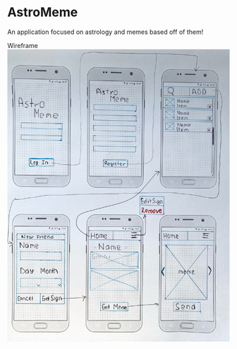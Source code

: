 # AstroMeme
An application focused on astrology and memes based off of them!

Wireframe
<img src='wireframe.jpeg' title='Wireframe' width='600' alt='Wireframe picture' />

